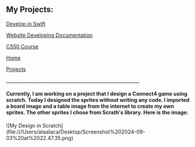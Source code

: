 <h2>My Projects:</h2>
<a href="https://github.com/fahirataalaca/fahirataalaca.github.io/blob/main/DEVELOP.md"> Develop in Swift </a>
  <p></p>
   <a href="https://github.com/fahirataalaca/fahirataalaca.github.io/edit/main/Document.md"> Website Developing Documentation </a>
    <p></p>
   <a href="https://github.com/fahirataalaca/fahirataalaca.github.io/blob/main/CS50-Course.md"> CS50 Course </a>
    <p></p>
   <a href="https://fahirataalaca.github.io/"> Home </a>
    <p></p>
   <a href="https://github.com/fahirataalaca/fahirataalaca.github.io/blob/main/Projects.md"> Projects </a>
<p></p>
_________________________________________________________

<h4>Currently, I am working on a project that I design a Connect4 game using scratch. Today I designed the sprites without writing any code. I imported a board image and a table image from the internet to create my own sprites. The other sprites I chose from Scrath's library. Here is the image:</h4>
![My Design in Scratch](file:///Users/ataalaca/Desktop/Screenshot%202024-09-03%20at%2022.47.35.png)
